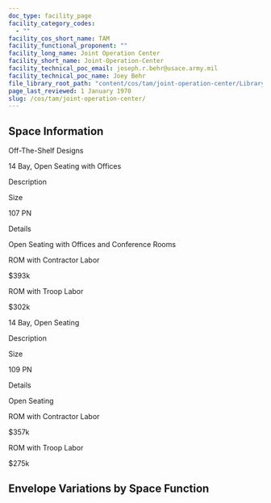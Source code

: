 ```yaml
---
doc_type: facility_page
facility_category_codes:
  - ""
facility_cos_short_name: TAM
facility_functional_proponent: ""
facility_long_name: Joint Operation Center
facility_short_name: Joint-Operation-Center
facility_technical_poc_email: joseph.r.behr@usace.army.mil
facility_technical_poc_name: Joey Behr
file_library_root_path: "content/cos/tam/joint-operation-center/Library/"
page_last_reviewed: 1 January 1970
slug: /cos/tam/joint-operation-center/
---
```


## Space Information

Off-The-Shelf Designs

14 Bay, Open Seating with Offices

Description

Size

107 PN

Details

Open Seating with Offices and Conference Rooms

ROM with Contractor Labor

\$393k

ROM with Troop Labor

\$302k

14 Bay, Open Seating

Description

Size

109 PN

Details

Open Seating

ROM with Contractor Labor

\$357k

ROM with Troop Labor

\$275k

## Envelope Variations by Space Function
